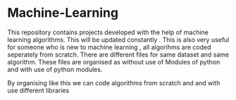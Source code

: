 # Machine-Learning
This repository contains projects developed with the help of machine learning algorithms. This will be updated constantly . This is also very useful for someone who is new to machine learning , all algorihms are coded seperately from scratch.
There are different files for same dataset and same algorithm. These files are organised as without use of Modules of python and with use of python modules.

By organising like this we can code algorithms from scratch and and with use different libraries
